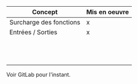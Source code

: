 | Concept                 | Mis en oeuvre |
|-------------------------|---------------|
| Surcharge des fonctions |     x         |
| Entrées / Sorties       |     x         |
|                         |               |
|                         |               |
|                         |               |
|                         |               |
|                         |               |
|                         |               |
|                         |               |
|                         |               |
|                         |               |
|                         |               |
|                         |               |
|                         |               |

Voir GitLab pour l'instant.